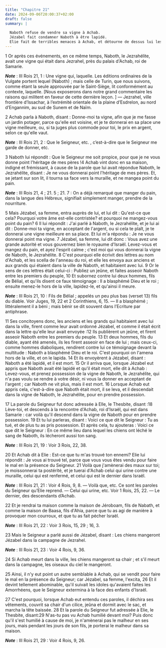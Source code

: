 ```yaml
---
title: "Chapitre 21"
date: 2024-09-06T20:00:37+02:00
draft: false
summary: |
  
  Naboth refuse de vendre sa vigne à Achab.
  Jézabel fait condamner Naboth à être lapidé.
  Elie fait de terribles menaces à Achab, et détourne de dessus lui les maux dont il était menacé.
---
```



1 Or après ces événements, en ce même temps, Naboth, le Jezrahélite, avait une vigne qui était dans Jezrahel, près du palais d'Achab, roi de Samarie.

***Note*** :  III Rois 21, 1 : Une vigne qui, laquelle. Les éditions ordinaires de la Vulgate portent lequel (Naboth) ; mais celle de Turin, que nous suivons, comme étant la seule approuvée par le Saint-Siège, lit conformément au contexte, laquelle. [Nous exposerons dans notre grand commentaire les raisons qui militent en faveur de cette dernière leçon. ] ― Jezrahel, ville frontière d’Issachar, à l’extrémité orientale de la plaine d’Esdrelon, au nord d’Engannim, au sud de Sunem et de Naïm.

2 Achab parla à Naboth, disant : Donne-moi ta vigne, afin que je me fasse un jardin potager, parce qu'elle est voisine, et je te donnerai en sa place une vigne meilleure, ou, si ta juges plus commode pour toi, le prix en argent, selon ce qu'elle vaut.

***Note*** :  III Rois 21, 2 : Que le Seigneur, etc. , c’est-à-dire que le Seigneur me garde de donner, etc.

3 Naboth lui répondit : Que le Seigneur me soit propice, pour que je ne vous donne point l'héritage de mes pères !4 Achab vint donc en sa maison, indigné et frémissant, à cause de la parole que lui avait répondue Naboth, le Jezrahélite, disant : Je ne vous donnerai point l'héritage de mes pères. Et, se jetant sur son lit, il tourna sa face vers la muraille, et ne mangea point du pain.

***Note*** :  III Rois 21, 4 ; 21. 5 ; 21. 7 : On a déjà remarqué que manger du pain, dans la langue des Hébreux, signifiait simplement manger, prendre de la nourriture.


5 Mais Jézabel, sa femme, entra auprès de lui, et lui dit : Qu'est-ce que cela? Pourquoi votre âme est-elle contristée? et pourquoi ne mangez-vous point du pain? 6 Il lui répondit : J'ai parlé à Naboth, le Jezrahélite, et je lui ai dit : Donne-moi ta vigne, en acceptant de l'argent, ou si cela te plaît, je te donnerai une vigne meilleure en sa place. Et lui m'a répondu : Je ne vous donnerai point ma vigne. 7 Jézabel, sa femme, lui dit donc : Vous avez une grande autorité et vous gouvernez bien le royaume d'Israël. Levez-vous et mangez du pain, et ayez l'esprit calme ; c'est moi qui vous donnerai la vigne de Naboth, le Jezrahélite. 8 C'est pourquoi elle écrivit des lettres au nom d'Achab, et les scella de l'anneau du roi, et elle les envoya aux anciens et aux grands qui étaient dans la ville de Naboth, et habitaient avec lui. 9 Or le sens de ces lettres était celui-ci : Publiez un jeûne, et faites asseoir Naboth entre les premiers du peuple, 10 Et subornez contre lui deux hommes, fils de Bélial, et qu'ils disent
ce faux témoignage : Il a blasphémé Dieu et le roi ; ensuite menez-le hors de la ville, lapidez-le, et qu'ainsi il meure.

***Note*** :  III Rois 21, 10 : Fils de Bélial ; appelés un peu plus bas (verset 13) fils du diable. Voir Juges, 19, 22 et 2 Corinthiens, 6, 15. ― Il a blasphémé ; littéralement il a béni ; mais bénir se dit souvent dans l’Ecriture par antiphrase.


11 Ses concitoyens donc, les anciens et les grands qui habitaient avec lui dans la ville, firent comme leur avait ordonné Jézabel, et comme il était écrit dans la lettre qu'elle leur avait envoyée :12 Ils publièrent un jeûne, et firent asseoir Naboth entre les premiers du peuple. 13 Et deux hommes, fils du diable, ayant été amenés, ils les firent asseoir en face de lui ; mais ceux-ci, comme hommes diaboliques, rendirent contre lui ce témoignage devant la multitude : Naboth a blasphémé Dieu et le roi. C'est pourquoi on l'amena hors de la ville, et on le lapida. 14 Et ils envoyèrent à Jézabel, disant : Naboth a été lapidé, et il est mort. 15 Or il arriva que, lorsque Jézabel eut appris que Naboth avait été lapidé et qu'il était mort, elle dit à Achab : Levez-vous, et prenez possession de la vigne de Naboth, le Jezrahélite, qui n'a pas voulu se rendre à votre désir, ni vous la donner en acceptant de l'argent ; car Naboth ne vit plus, mais il est mort. 16 Lorsque Achab eut appris cela, c'est-à-dire que Naboth était
mort, il se leva, et il descendait dans la vigne de Naboth, le Jezrahélite, pour en prendre possession.


17 La parole du Seigneur fut donc adressée à Elle, le Thesbite, disant :18 Lève-toi, et descends à la rencontre d'Achab, roi d'Israël, qui est dans Samarie : car voilà qu'il descend dans la vigne de Naboth pour en prendre possession. 19 Et tu lui parleras, disant : Voici ce que dit le Seigneur : Tu as tué, et de plus tu as pris possession. Et après cela, tu ajouteras : Voici ce que dit le Seigneur : En ce même lieu dans lequel les chiens ont léché le sang de Naboth, ils lécheront aussi ton sang.

***Note*** :  III Rois 21, 19 : Voir 3 Rois, 22, 38.

20 Et Achab dit à Elie : Est-ce que tu m'as trouvé ton ennemi? Elie lui répondit : Je vous ai trouvé tel, parce que vous vous êtes vendu pour faire le mal en la présence du Seigneur. 21 Voilà que j'amènerai des maux sur toi; je moissonnerai ta postérité, et je tuerai d'Achab celui qui urine contre une muraille, celui qui est renfermé, et celui qui est le dernier dans Israël.

***Note*** :  III Rois 21, 21 : Voir 4 Rois, 9, 8. ― Voilà que, etc. Ce sont les paroles du Seigneur qu’Elie reprend. ― Celui qui urine, etc. Voir 1 Rois, 25, 22. ― Le dernier, des descendants d’Achab.

22 Et je rendrai ta maison comme la maison de Jéroboam, fils de Nabath, et comme la maison de Baasa, fils d'Ahia, parce que tu as agi de manière à provoquer mon courroux, et que tu as fait pécher Israël.

***Note*** :  III Rois 21, 22 : Voir 3 Rois, 15, 29 ; 16, 3.

23 Mais le Seigneur a parlé aussi de Jézabel, disant : Les chiens mangeront Jézabel dans la campagne de Jezrahel.

***Note*** :  III Rois 21, 23 : Voir 4 Rois, 9, 36.

24 Si Achab meurt dans la ville, les chiens mangeront sa chair ; et s'il meurt dans la campagne, les oiseaux du ciel le mangeront.


25 Ainsi, il n'y eut point un autre semblable à Achab, qui se vendit pour faire le mal en la présence du Seigneur; car Jézabel, sa femme, l'excita, 26 Et il devint tellement abominable, qu'il suivait les idoles qu'avaient faites les Amorrhéens, que le Seigneur extermina à la face des enfants d'Israël.


27 C'est pourquoi, lorsque Achab eut entendu ces paroles, il déchira ses vêtements, couvrit sa chair d'un cilice, jeûna et dormit avec le sac, et marcha la tête baissée. 28 Et la parole du Seigneur fut adressée à Elie, le Thesbite, disant:29 N'as-tu pas vu Achab humilié devant moi? Puis donc qu'il s'est humilié à cause de moi, je n'amènerai pas le malheur en ses jours, mais pendant les jours de son fils, je porterai le malheur dans sa maison.

***Note*** :  III Rois 21, 29 : Voir 4 Rois, 9, 26.

